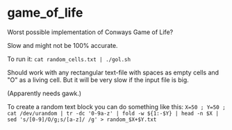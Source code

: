 # game_of_life
Worst possible implementation of Conways Game of Life?

Slow and might not be 100% accurate.

To run it: `cat random_cells.txt | ./gol.sh`

Should work with any rectangular text-file with spaces as empty cells and "O" as a living cell.
But it will be very slow if the input file is big.

(Apparently needs gawk.)

To create a random text block you can do something like this:
`X=50 ; Y=50 ; cat /dev/urandom | tr -dc '0-9a-z' | fold -w ${1:-$Y} | head -n $X | sed 's/[0-9]/O/g;s/[a-z]/ /g' > random_$X+$Y.txt`

